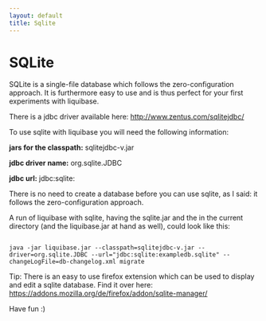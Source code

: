 ```yaml
---
layout: default
title: Sqlite
---
```


# SQLite #

SQLite is a single-file database which follows the zero-configuration approach.
It is furthermore easy to use and is thus perfect for your first experiments with liquibase.

There is a jdbc driver available here:
http://www.zentus.com/sqlitejdbc/

To use sqlite with liquibase you will need the following information:

**jars for the classpath:**
sqlitejdbc-v<version>.jar

**jdbc driver name:**
org.sqlite.JDBC

**jdbc url:**
jdbc:sqlite:<database-name>

There is no need to create a database before you can use sqlite, as I said: it follows the zero-configuration approach.

A run of liquibase with sqlite, having the sqlite.jar and the in the current directory (and the liquibase.jar at hand as well), could look like this:

<code>
java -jar liquibase.jar --classpath=sqlitejdbc-v<version>.jar --driver=org.sqlite.JDBC --url="jdbc:sqlite:exampledb.sqlite" --changeLogFile=db-changelog.xml migrate
</code>

Tip: There is an easy to use firefox extension which can be used to display and edit a sqlite database.
Find it over here:
https://addons.mozilla.org/de/firefox/addon/sqlite-manager/


Have fun :)